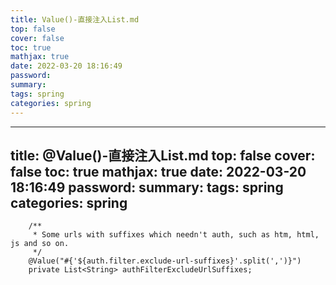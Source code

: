 ```yaml
---
title: Value()-直接注入List.md
top: false
cover: false
toc: true
mathjax: true
date: 2022-03-20 18:16:49
password:
summary:
tags: spring
categories: spring
---
```

---
title: @Value()-直接注入List.md
top: false
cover: false
toc: true
mathjax: true
date: 2022-03-20 18:16:49
password:
summary:
tags: spring
categories: spring
---
~~~
	/**
	 * Some urls with suffixes which needn't auth, such as htm, html, js and so on.
	 */
	@Value("#{'${auth.filter.exclude-url-suffixes}'.split(',')}")
	private List<String> authFilterExcludeUrlSuffixes;
~~~
